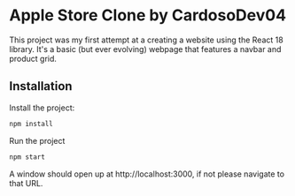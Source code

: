 # Apple Store Clone by CardosoDev04

This project was my first attempt at a creating a website using the React 18 library.
It's a basic (but ever evolving) webpage that features a navbar and product grid.


## Installation

Install the project:
```bash
npm install
```

Run the project
```bash
npm start
```

A window should open up at http://localhost:3000, if not please navigate to that URL.
